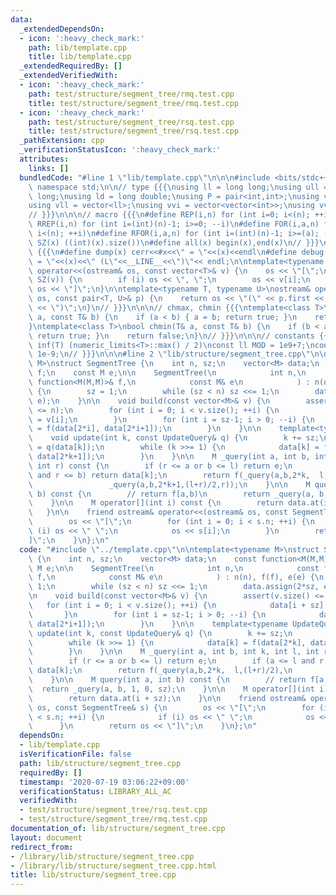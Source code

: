 ```yaml
---
data:
  _extendedDependsOn:
  - icon: ':heavy_check_mark:'
    path: lib/template.cpp
    title: lib/template.cpp
  _extendedRequiredBy: []
  _extendedVerifiedWith:
  - icon: ':heavy_check_mark:'
    path: test/structure/segment_tree/rmq.test.cpp
    title: test/structure/segment_tree/rmq.test.cpp
  - icon: ':heavy_check_mark:'
    path: test/structure/segment_tree/rsq.test.cpp
    title: test/structure/segment_tree/rsq.test.cpp
  _pathExtension: cpp
  _verificationStatusIcon: ':heavy_check_mark:'
  attributes:
    links: []
  bundledCode: "#line 1 \"lib/template.cpp\"\n\n\n#include <bits/stdc++.h>\nusing\
    \ namespace std;\n\n// type {{{\nusing ll = long long;\nusing ull = unsigned long\
    \ long;\nusing ld = long double;\nusing P = pair<int,int>;\nusing vi = vector<int>;\n\
    using vll = vector<ll>;\nusing vvi = vector<vector<int>>;\nusing vvll = vector<vector<ll>>;\n\
    // }}}\n\n\n// macro {{{\n#define REP(i,n) for (int i=0; i<(n); ++i)\n#define\
    \ RREP(i,n) for (int i=(int)(n)-1; i>=0; --i)\n#define FOR(i,a,n) for (int i=(a);\
    \ i<(n); ++i)\n#define RFOR(i,a,n) for (int i=(int)(n)-1; i>=(a); --i)\n\n#define\
    \ SZ(x) ((int)(x).size())\n#define all(x) begin(x),end(x)\n// }}}\n\n\n// debug\
    \ {{{\n#define dump(x) cerr<<#x<<\" = \"<<(x)<<endl\n#define debug(x) cerr<<#x<<\"\
    \ = \"<<(x)<<\" (L\"<<__LINE__<<\")\"<< endl;\n\ntemplate<typename T>\nostream&\
    \ operator<<(ostream& os, const vector<T>& v) {\n    os << \"[\";\n    REP (i,\
    \ SZ(v)) {\n        if (i) os << \", \";\n        os << v[i];\n    }\n    return\
    \ os << \"]\";\n}\n\ntemplate<typename T, typename U>\nostream& operator<<(ostream&\
    \ os, const pair<T, U>& p) {\n    return os << \"(\" << p.first << \" \" << p.second\
    \ << \")\";\n}\n// }}}\n\n\n// chmax, chmin {{{\ntemplate<class T>\nbool chmax(T&\
    \ a, const T& b) {\n    if (a < b) { a = b; return true; }\n    return false;\n\
    }\ntemplate<class T>\nbool chmin(T& a, const T& b) {\n    if (b < a) { a = b;\
    \ return true; }\n    return false;\n}\n// }}}\n\n\n// constants {{{\n#define\
    \ inf(T) (numeric_limits<T>::max() / 2)\nconst ll MOD = 1e9+7;\nconst ld EPS =\
    \ 1e-9;\n// }}}\n\n\n#line 2 \"lib/structure/segment_tree.cpp\"\n\ntemplate<typename\
    \ M>\nstruct SegmentTree {\n    int n, sz;\n    vector<M> data;\n    const function<M(M,M)>\
    \ f;\n    const M e;\n\n    SegmentTree(\n            int n,\n            const\
    \ function<M(M,M)>& f,\n            const M& e\n            ) : n(n), f(f), e(e)\
    \ {\n        sz = 1;\n        while (sz < n) sz <<= 1;\n        data.assign(2*sz,\
    \ e);\n    }\n\n    void build(const vector<M>& v) {\n        assert(v.size()\
    \ <= n);\n        for (int i = 0; i < v.size(); ++i) {\n            data[i + sz]\
    \ = v[i];\n        }\n        for (int i = sz-1; i > 0; --i) {\n            data[i]\
    \ = f(data[2*i], data[2*i+1]);\n        }\n    }\n\n    template<typename UpdateQuery>\n\
    \    void update(int k, const UpdateQuery& q) {\n        k += sz;\n        data[k]\
    \ = q(data[k]);\n        while (k >>= 1) {\n            data[k] = f(data[2*k],\
    \ data[2*k+1]);\n        }\n    }\n\n    M _query(int a, int b, int k, int l,\
    \ int r) const {\n        if (r <= a or b <= l) return e;\n        if (a <= l\
    \ and r <= b) return data[k];\n        return f(_query(a,b,2*k,  l,(l+r)/2),\n\
    \                 _query(a,b,2*k+1,(l+r)/2,r));\n    }\n\n    M query(int a, int\
    \ b) const {\n        // return f[a,b)\n        return _query(a, b, 1, 0, sz);\n\
    \    }\n\n    M operator[](int i) const {\n        return data.at(i + sz);\n \
    \   }\n\n    friend ostream& operator<<(ostream& os, const SegmentTree& s) {\n\
    \        os << \"[\";\n        for (int i = 0; i < s.n; ++i) {\n            if\
    \ (i) os << \" \";\n            os << s[i];\n        }\n        return os << \"\
    ]\";\n    }\n};\n"
  code: "#include \"../template.cpp\"\n\ntemplate<typename M>\nstruct SegmentTree\
    \ {\n    int n, sz;\n    vector<M> data;\n    const function<M(M,M)> f;\n    const\
    \ M e;\n\n    SegmentTree(\n            int n,\n            const function<M(M,M)>&\
    \ f,\n            const M& e\n            ) : n(n), f(f), e(e) {\n        sz =\
    \ 1;\n        while (sz < n) sz <<= 1;\n        data.assign(2*sz, e);\n    }\n\
    \n    void build(const vector<M>& v) {\n        assert(v.size() <= n);\n     \
    \   for (int i = 0; i < v.size(); ++i) {\n            data[i + sz] = v[i];\n \
    \       }\n        for (int i = sz-1; i > 0; --i) {\n            data[i] = f(data[2*i],\
    \ data[2*i+1]);\n        }\n    }\n\n    template<typename UpdateQuery>\n    void\
    \ update(int k, const UpdateQuery& q) {\n        k += sz;\n        data[k] = q(data[k]);\n\
    \        while (k >>= 1) {\n            data[k] = f(data[2*k], data[2*k+1]);\n\
    \        }\n    }\n\n    M _query(int a, int b, int k, int l, int r) const {\n\
    \        if (r <= a or b <= l) return e;\n        if (a <= l and r <= b) return\
    \ data[k];\n        return f(_query(a,b,2*k,  l,(l+r)/2),\n                 _query(a,b,2*k+1,(l+r)/2,r));\n\
    \    }\n\n    M query(int a, int b) const {\n        // return f[a,b)\n      \
    \  return _query(a, b, 1, 0, sz);\n    }\n\n    M operator[](int i) const {\n\
    \        return data.at(i + sz);\n    }\n\n    friend ostream& operator<<(ostream&\
    \ os, const SegmentTree& s) {\n        os << \"[\";\n        for (int i = 0; i\
    \ < s.n; ++i) {\n            if (i) os << \" \";\n            os << s[i];\n  \
    \      }\n        return os << \"]\";\n    }\n};\n"
  dependsOn:
  - lib/template.cpp
  isVerificationFile: false
  path: lib/structure/segment_tree.cpp
  requiredBy: []
  timestamp: '2020-07-19 03:06:22+09:00'
  verificationStatus: LIBRARY_ALL_AC
  verifiedWith:
  - test/structure/segment_tree/rsq.test.cpp
  - test/structure/segment_tree/rmq.test.cpp
documentation_of: lib/structure/segment_tree.cpp
layout: document
redirect_from:
- /library/lib/structure/segment_tree.cpp
- /library/lib/structure/segment_tree.cpp.html
title: lib/structure/segment_tree.cpp
---
```

